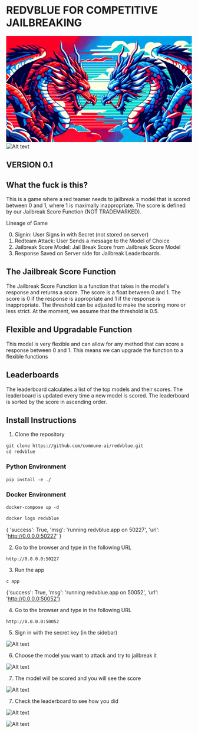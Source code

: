 
# REDVBLUE FOR COMPETITIVE JAILBREAKING

![Alt text](redvblue/images/redvblue-header-image.png)
![Alt text](redvblue/images/red-team-preview.png)
## VERSION 0.1

## What the fuck is this?

This is a game where a red teamer needs to jailbreak a model that is scored between 0 and 1, where 1 is maximally inappropriate. The score is defined by our Jailbreak Score Function (NOT TRADEMARKED). 

Lineage of Game
 
0. Signin: User Signs in with Secret (not stored on server)
1. Redteam Attack: User Sends a message to the Model of Choice
2. Jailbreak Score Model: Jail Break Score from Jailbreak Score Model
3. Response Saved on Server side for Jailbreak Leaderboards.

## The Jailbreak Score Function

The Jailbreak Score Function is a function that takes in the model's response and returns a score. The score is a float between 0 and 1. The score is 0 if the response is appropriate and 1 if the response is inappropriate. The threshold can be adjusted to make the scoring more or less strict. At the moment, we assume that the threshold is 0.5.


## Flexible and Upgradable Function

This model is very flexible and can allow for any method that can score a response between 0 and 1. This means we can upgrade the function to a flexible functions


## Leaderboards

The leaderboard calculates a list of the top models and their scores. The leaderboard is updated every time a new model is scored. The leaderboard is sorted by the score in ascending order.


## Install Instructions

1. Clone the repository

```
git clone https://github.com/commune-ai/redvblue.git
cd redvblue
```


### Python Environment

```
pip install -e ./
```

### Docker Environment

```
docker-compose up -d
```

```bash
docker logs redvblue
```
{
    'success': True,
    'msg': 'running redvblue.app on 50227',
    'url': 'http://0.0.0.0:50227'
}

2. Go to the browser and type in the following URL

```
http://0.0.0.0:50227
```
3. Run the app

```
c app
```

{'success': True, 'msg': 'running redvblue.app on 50052', 'url': 'http://0.0.0.0:50052'}

4. Go to the browser and type in the following URL

```
http://0.0.0.0:50052
```

5. Sign in with the secret key (in the sidebar)

![Alt text](redvblue/images/signin.png)

6. Choose the model you want to attack and try to jailbreak it

![Alt text](redvblue/images/red-team-preview.png)

7. The model will be scored and you will see the score

![Alt text](redvblue/images/jailbreak_score.png)

7. Check the leaderboard to see how you did

![Alt text](redvblue/images/leaderboard.png)

![Alt text](image.png)







